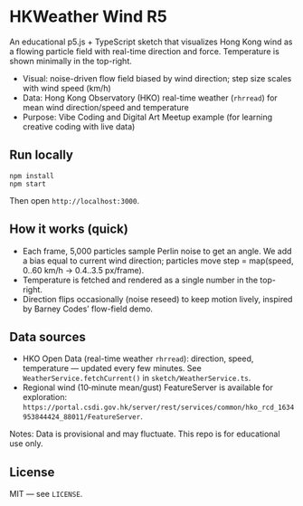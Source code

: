 
# HKWeather Wind R5

An educational p5.js + TypeScript sketch that visualizes Hong Kong wind as a flowing particle field with real-time direction and force. Temperature is shown minimally in the top-right.

- Visual: noise-driven flow field biased by wind direction; step size scales with wind speed (km/h)
- Data: Hong Kong Observatory (HKO) real-time weather (`rhrread`) for mean wind direction/speed and temperature
- Purpose: Vibe Coding and Digital Art Meetup example (for learning creative coding with live data)

## Run locally

```
npm install
npm start
```

Then open `http://localhost:3000`.

## How it works (quick)

- Each frame, 5,000 particles sample Perlin noise to get an angle. We add a bias equal to current wind direction; particles move step = map(speed, 0..60 km/h → 0.4..3.5 px/frame).
- Temperature is fetched and rendered as a single number in the top-right.
- Direction flips occasionally (noise reseed) to keep motion lively, inspired by Barney Codes’ flow-field demo.

## Data sources

- HKO Open Data (real-time weather `rhrread`): direction, speed, temperature — updated every few minutes. See `WeatherService.fetchCurrent()` in `sketch/WeatherService.ts`.
- Regional wind (10‑minute mean/gust) FeatureServer is available for exploration: `https://portal.csdi.gov.hk/server/rest/services/common/hko_rcd_1634953844424_88011/FeatureServer`.

Notes: Data is provisional and may fluctuate. This repo is for educational use only.

## License

MIT — see `LICENSE`.
